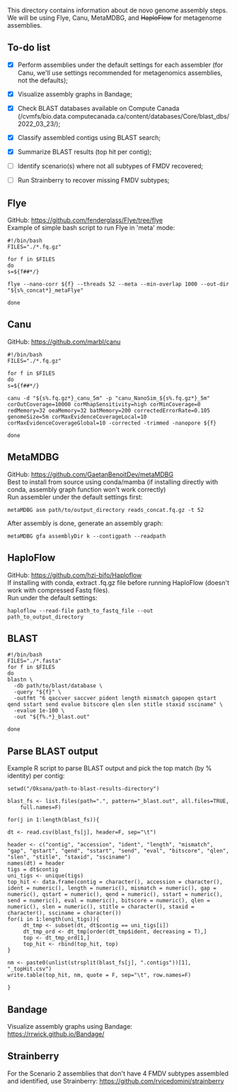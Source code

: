This directory contains information about de novo genome assembly steps.  
We will be using Flye, Canu, MetaMDBG, and ~~HaploFlow~~ for metagenome assemblies.  

## To-do list  

- [x] Perform assemblies under the default settings for each assembler (for Canu, we'll use settings recommended for metagenomics assemblies, not the defaults);  
- [x] Visualize assembly graphs in Bandage;
- [x] Check BLAST databases available on Compute Canada (/cvmfs/bio.data.computecanada.ca/content/databases/Core/blast_dbs/2022_03_23/);  
- [x] Classify assembled contigs using BLAST search;
- [x] Summarize BLAST results (top hit per contig);
- [ ] Identify scenario(s) where not all subtypes of FMDV recovered;
- [ ] Run Strainberry to recover missing FMDV subtypes;


## Flye  
GitHub: https://github.com/fenderglass/Flye/tree/flye  
Example of simple bash script to run Flye in 'meta' mode:  

```
#!/bin/bash  
FILES="./*.fq.gz"  

for f in $FILES  
do  
s=${f##*/}  

flye --nano-corr ${f} --threads 52 --meta --min-overlap 1000 --out-dir "${s%_concat*}_metaFlye"  

done
```

## Canu  
GitHub: https://github.com/marbl/canu  

```
#!/bin/bash
FILES="./*.fq.gz"

for f in $FILES
do
s=${f##*/}

canu -d "${s%.fq.gz*}_canu_5m" -p "canu_NanoSim_${s%.fq.gz*}_5m" corOutCoverage=10000 corMhapSensitivity=high corMinCoverage=0 redMemory=32 oeaMemory=32 batMemory=200 correctedErrorRate=0.105 genomeSize=5m corMaxEvidenceCoverageLocal=10 corMaxEvidenceCoverageGlobal=10 -corrected -trimmed -nanopore ${f}

done
```

## MetaMDBG  
GitHub: https://github.com/GaetanBenoitDev/metaMDBG  
Best to install from source using conda/mamba (if installing directly with conda, assembly graph function won't work correctly)    
Run assembler under the default settings first:  
```
metaMDBG asm path/to/output_directory reads_concat.fq.gz -t 52
```
After assembly is done, generate an assembly graph:  
```
metaMDBG gfa assemblyDir k --contigpath --readpath
```  

## HaploFlow  
GitHub: https://github.com/hzi-bifo/Haploflow  
If installing with conda, extract .fq.gz file before running HaploFlow (doesn't work with compressed Fastq files).  
Run under the default settings:  
```
haploflow --read-file path_to_fastq_file --out path_to_output_directory
```

## BLAST  
```
#!/bin/bash
FILES="./*.fasta"
for f in $FILES
do
blastn \
  -db path/to/blast/database \
  -query "${f}" \
  -outfmt "6 qaccver saccver pident length mismatch gapopen qstart qend sstart send evalue bitscore qlen slen stitle staxid ssciname" \
  -evalue 1e-100 \
  -out "${f%.*}_blast.out"
  
done
```
## Parse BLAST output  
Example R script to parse BLAST output and pick the top match (by % identity) per contig:  
```
setwd("/Oksana/path-to-blast-results-directory")

blast_fs <- list.files(path=".", pattern="_blast.out", all.files=TRUE, 
	full.names=F)

for(j in 1:length(blast_fs)){

dt <- read.csv(blast_fs[j], header=F, sep="\t")

header <- c("contig", "accession", "ident", "length", "mismatch", "gap", "qstart", "qend", "sstart", "send", "eval", "bitscore", "qlen", "slen", "stitle", "staxid", "ssciname")
names(dt) = header
tigs = dt$contig
uni_tigs <- unique(tigs)
top_hit <- data.frame(contig = character(), accession = character(), ident = numeric(), length = numeric(), mismatch = numeric(), gap = numeric(), qstart = numeric(), qend = numeric(), sstart = numeric(), send = numeric(), eval = numeric(), bitscore = numeric(), qlen = numeric(), slen = numeric(), stitle = character(), staxid = character(), ssciname = character())
for(i in 1:length(uni_tigs)){
     dt_tmp <- subset(dt, dt$contig == uni_tigs[i])
     dt_tmp_ord <- dt_tmp[order(dt_tmp$ident, decreasing = T),]
     top <- dt_tmp_ord[1,]
     top_hit <- rbind(top_hit, top)
}

nm <- paste0(unlist(strsplit(blast_fs[j], ".contigs"))[1], "_topHit.csv")
write.table(top_hit, nm, quote = F, sep="\t", row.names=F)

}
```


## Bandage  
Visualize assembly graphs using Bandage: https://rrwick.github.io/Bandage/  

## Strainberry  
For the Scenario 2 assemblies that don't have 4 FMDV subtypes assembled and identified, use Strainberry: https://github.com/rvicedomini/strainberry  

